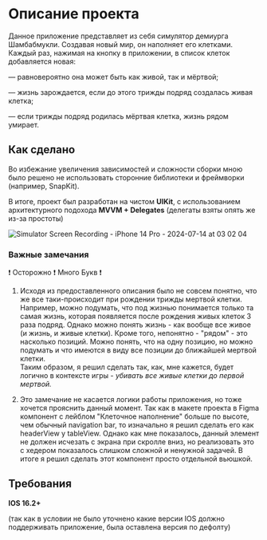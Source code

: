 # Описание проекта

Данное приложение представляет из себя симулятор демиурга Шамбабмукли. 
Создавая новый мир, он наполняет его клетками. 
Каждый раз, нажимая на кнопку в приложении, в список клеток добавляется новая:

— равновероятно она может быть как живой, так и мёртвой;

— жизнь зарождается, если до этого трижды подряд создалась живая клетка;

— если трижды подряд родилась мёртвая клетка, жизнь рядом умирает. 

## Как сделано

Во избежание увеличения зависимостей и сложности сборки мною было решено не использовать сторонние библиотеки и фреймворки (например, SnapKit).

В итоге, проект был разработан на чистом **UIKit**, c использованием архитектурного подохода **MVVM + Delegates** (делегаты взяты опять же из-за простоты)

![Simulator Screen Recording - iPhone 14 Pro - 2024-07-14 at 03 02 04](https://github.com/user-attachments/assets/438b08fb-55d7-4f35-bec5-37f003646b69)

### Важные замечания
❗ Осторожно ❗ Много Букв ❗

1. Исходя из предоставленного описания было не совсем понятно, что же все таки-происходит при рождении трижды мертвой клетки.
Например, можно подумать, что под жизнью понимается только та самая жизнь, которая появляется после рождения живых клеток 3 раза подряд.
Однако можно понять жизнь - как вообще все живое (и жизнь, и живые клетки).
Кроме того, непонятно - "рядом" - это насколько позиций. Можно понять, что на одну позицию, но можно подумать и что имеются в виду все позиции до ближайшей мертвой клетки.\
Таким образом, я решил сделать так, как, мне кажется, будет логично в контексте игры - *убивать все живые клетки до первой мертвой.*

2. Это замечание не касается логики работы приложения, но тоже хочется прояснить данный момент.
Так как в макете проекта в Figma компонент с лейблом "Клеточное наполнение" больше по высоте, чем обычный navigation bar, то изначально я решил сделать его как headerView у tableView.
Однако как мне показалось, данный элемент не должен исчезать с экрана при скролле вниз, но реализовать это с хедером показалось слишком сложной и ненужной задачей.
В итоге я решил сделать этот компонент просто отдельной вьюшкой. 


## Требования

**IOS 16.2+**

(так как в условии не было уточнено какие версии IOS должно поддерживать приложение, была оставлена версия по дефолту) 


